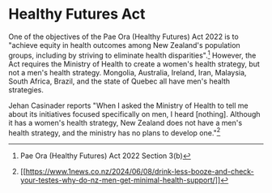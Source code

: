 # Healthy Futures Act
One of the objectives of the Pae Ora (Healthy Futures) Act 2022 is to "achieve equity in health outcomes among New Zealand's population groups, including by striving to eliminate health disparities".[^1] However, the Act requires the Ministry of Health to create a women's health strategy, but not a men's health strategy. Mongolia, Australia, Ireland, Iran, Malaysia, South Africa, Brazil, and the state of Quebec all have men's health strategies.

 Jehan Casinader reports "When I asked the Ministry of Health to tell me about its initiatives focused specifically on men, I heard  \[nothing\]. Although it has a women's health strategy, New Zealand does not have a men's health strategy, and the ministry has no plans to develop one."[^2] 

[^1]: Pae Ora (Healthy Futures) Act 2022 Section 3(b) 
[^2]: [[https://www.1news.co.nz/2024/06/08/drink-less-booze-and-check-your-testes-why-do-nz-men-get-minimal-health-support/]]
